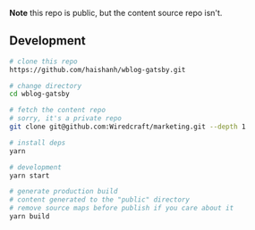 **Note** this repo is public, but the content source repo isn't.

## Development

```bash
# clone this repo
https://github.com/haishanh/wblog-gatsby.git

# change directory
cd wblog-gatsby

# fetch the content repo
# sorry, it's a private repo
git clone git@github.com:Wiredcraft/marketing.git --depth 1

# install deps
yarn

# development
yarn start

# generate production build
# content generated to the "public" directory
# remove source maps before publish if you care about it
yarn build
```
